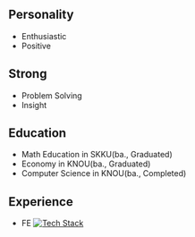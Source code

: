 ## Personality
- Enthusiastic
- Positive

## Strong
- Problem Solving
- Insight

## Education
- Math Education in SKKU(ba., Graduated)
- Economy in KNOU(ba., Graduated)
- Computer Science in KNOU(ba., Completed)

## Experience
- FE [![Tech Stack](https://img.shields.io/badge/Next.js-v13-lightgray?style=flat-square&logo=Next.js&logoColor=#000000)](https://github.com/shinysol)
